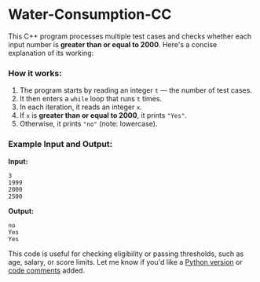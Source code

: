﻿# Water-Consumption-CC


This C++ program processes multiple test cases and checks whether each input number is **greater than or equal to 2000**. Here's a concise explanation of its working:

### How it works:

1. The program starts by reading an integer `t` — the number of test cases.
2. It then enters a `while` loop that runs `t` times.
3. In each iteration, it reads an integer `x`.
4. If `x` is **greater than or equal to 2000**, it prints `"Yes"`.
5. Otherwise, it prints `"no"` (note: lowercase).

### Example Input and Output:

**Input:**

```
3
1999
2000
2500
```

**Output:**

```
no
Yes
Yes
```

This code is useful for checking eligibility or passing thresholds, such as age, salary, or score limits. Let me know if you'd like a [Python version](f) or [code comments](f) added.
